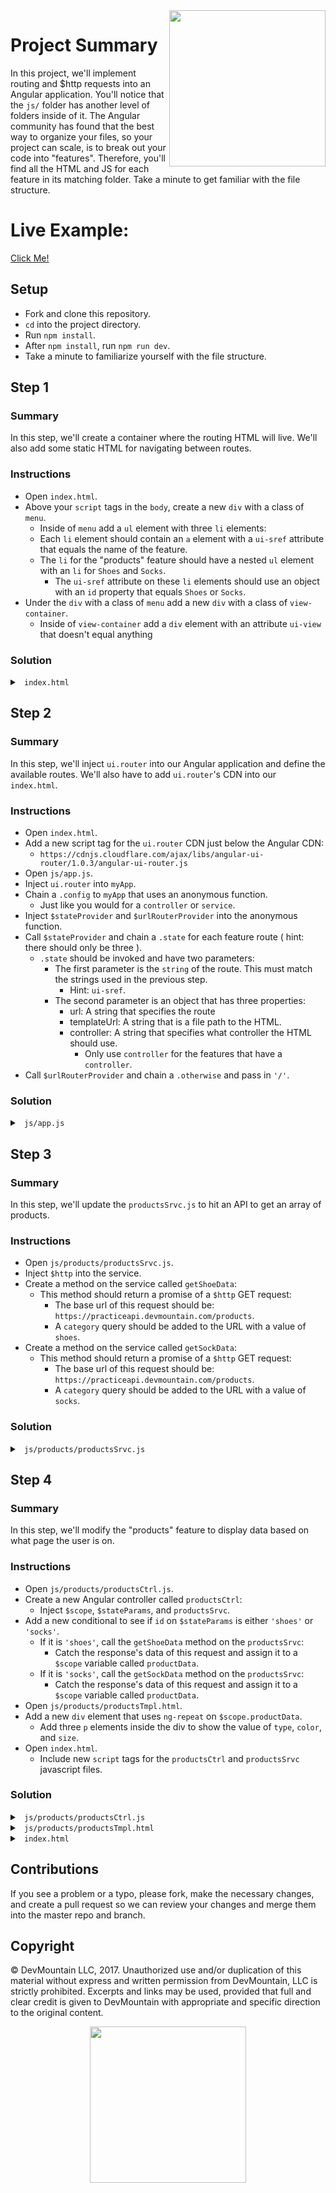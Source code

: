 <img src="https://s3.amazonaws.com/devmountain/readme-logo.png" width="250" align="right">

# Project Summary

In this project, we'll implement routing and $http requests into an Angular application. You'll notice that the `js/` folder has another level of folders inside of it. The Angular community has found that the best way to organize your files, so your project can scale, is to break out your code into "features". Therefore, you'll find all the HTML and JS for each feature in its matching folder. Take a minute to get familiar with the file structure.

# Live Example:

<a href="https://devmountain.github.io/angular-2-mini/">Click Me!</a>

## Setup

* Fork and clone this repository.
* `cd` into the project directory.
* Run `npm install`.
* After `npm install`, run `npm run dev`.
* Take a minute to familiarize yourself with the file structure.

## Step 1

### Summary

In this step, we'll create a container where the routing HTML will live. We'll also add some static HTML for navigating between routes.

### Instructions

* Open `index.html`.
* Above your `script` tags in the `body`, create a new `div` with a class of `menu`.
  * Inside of `menu` add a `ul` element with three `li` elements:
  * Each `li` element should contain an `a` element with a `ui-sref` attribute that equals the name of the feature.
  * The `li` for the "products" feature should have a nested `ul` element with an `li` for `Shoes` and `Socks`.
    * The `ui-sref` attribute on these `li` elements should use an object with an `id` property that equals `Shoes` or `Socks`.
* Under the `div` with a class of `menu` add a new `div` with a class of `view-container`.
  * Inside of `view-container` add a `div` element with an attribute `ui-view` that doesn't equal anything

### Solution

<details>

<summary> <code> index.html </code> </summary>

```html
<!DOCTYPE html>
<html ng-app="myApp">
  <head>
    <title>Routing App</title>
    <link type="text/css" rel="stylesheet" href="styles.css" />
  </head>

  <body>
    <div class="menu">
      <ul>
        <li><a ui-sref="home">Home</a></li>
        <li>
          Products
          <ul>
            <li><a ui-sref="products({id: 'shoes'})">Shoes</a></li>
            <li><a ui-sref="products({id: 'socks'})">Socks</a></li>
          </ul>
        </li>
        <li><a ui-sref="settings"> Settings </a></li>
      </ul>
    </div>

    <div class="view-container">
      <div ui-view></div>
    </div>

    <script src="https://ajax.googleapis.com/ajax/libs/angularjs/1.6.6/angular.min.js"></script>
    <script type="text/javascript" src="js/app.js"></script>
  </body>
</html>
```

</details> 

## Step 2

### Summary

In this step, we'll inject `ui.router` into our Angular application and define the available routes. We'll also have to add `ui.router`'s CDN into our `index.html`.

### Instructions

* Open `index.html`.
* Add a new script tag for the `ui.router` CDN just below the Angular CDN:
  * `https://cdnjs.cloudflare.com/ajax/libs/angular-ui-router/1.0.3/angular-ui-router.js`
* Open `js/app.js`.
* Inject `ui.router` into `myApp`.
* Chain a `.config` to `myApp` that uses an anonymous function.
  * Just like you would for a `controller` or `service`.
* Inject `$stateProvider` and `$urlRouterProvider` into the anonymous function.
* Call `$stateProvider` and chain a `.state` for each feature route ( hint: there should only be three ).
  * `.state` should be invoked and have two parameters:
    * The first parameter is the `string` of the route. This must match the strings used in the previous step.
      * Hint: `ui-sref`.
    * The second parameter is an object that has three properties:
      * url: A string that specifies the route
      * templateUrl: A string that is a file path to the HTML. 
      * controller: A string that specifies what controller the HTML should use.
        * Only use `controller` for the features that have a `controller`.
* Call `$urlRouterProvider` and chain a `.otherwise` and pass in `'/'`.

### Solution

<details>

<summary> <code> js/app.js </code> </summary>

```js
angular.module('myApp', ['ui.router']).config( function( $stateProvider, $urlRouterProvider ) {
  $stateProvider
    .state('home', {
      url: '/',
      templateUrl: 'js/home/homeTmpl.html'
    })
    .state('products', {
      url: '/products/:id',
      templateUrl: 'js/products/productsTmpl.html',
      controller: 'productsCtrl'
    })
    .state('settings', {
      url: '/settings',
      templateUrl: 'js/settings/settingsTmpl.html'
    });

  $urlRouterProvider
    .otherwise('/');
});
```

</details>

## Step 3

### Summary

In this step, we'll update the `productsSrvc.js` to hit an API to get an array of products.

### Instructions

* Open `js/products/productsSrvc.js`.
* Inject `$http` into the service.
* Create a method on the service called `getShoeData`:
  * This method should return a promise of a `$http` GET request:
    * The base url of this request should be: `https://practiceapi.devmountain.com/products`.
    * A `category` query should be added to the URL with a value of `shoes`.
* Create a method on the service called `getSockData`:
  * This method should return a promise of a `$http` GET request:
    * The base url of this request should be: `https://practiceapi.devmountain.com/products`.
    * A `category` query should be added to the URL with a value of `socks`.

### Solution

<details>

<summary> <code> js/products/productsSrvc.js </code> </summary>

```js
angular.module('myApp').service('productsSrvc', function( $http ) {
  this.getShoeData = function() {
    return $http({
      method: 'GET',
      url: 'https://practiceapi.devmountain.com/products?category=shoes'
    });
  };

  this.getSockData = function() {
    return $http({
      method: 'GET',
      url: 'https://practiceapi.devmountain.com/products?category=socks'
    });
  };
});
```

</details>

## Step 4

### Summary

In this step, we'll modify the "products" feature to display data based on what page the user is on.

### Instructions

* Open `js/products/productsCtrl.js`.
* Create a new Angular controller called `productsCtrl`:
  * Inject `$scope`, `$stateParams`, and `productsSrvc`.
* Add a new conditional to see if `id` on `$stateParams` is either `'shoes'` or `'socks'`.
  * If it is `'shoes'`, call the `getShoeData` method on the `productsSrvc`:
    * Catch the response's data of this request and assign it to a `$scope` variable called `productData`.
  * If it is `'socks'`, call the `getSockData` method on the `productsSrvc`:
    * Catch the response's data of this request and assign it to a `$scope` variable called `productData`.
* Open `js/products/productsTmpl.html`.
* Add a new `div` element that uses `ng-repeat` on `$scope.productData`.
  * Add three `p` elements inside the div to show the value of `type`, `color`, and `size`.
* Open `index.html`.
  * Include new `script` tags for the `productsCtrl` and `productsSrvc` javascript files.

### Solution

<details>

<summary> <code> js/products/productsCtrl.js </code> </summary>

```js
angular.module('myApp').controller('productsCtrl', function( $scope, $stateParams, productsSrvc ) {

  if ( $stateParams.id === 'shoes' ) {
    productsSrvc.getShoeData().then( function( response ) {
      $scope.productData = response.data;
    });
  } else if ( $stateParams.id === 'socks' ) {
    productsSrvc.getSockData().then( function( response ) {
      $scope.productData = response.data;
    });
  }

});
```

</details>

<details>

<summary> <code> js/products/productsTmpl.html </code> </summary>

```html
<h1> Product Page </h1>
<div ng-repeat="product in productData">
  <p>Type: {{ product.type }}</p>
  <p>Color: {{ product.color }}</p>
  <p>Size: {{ product.size }}</p>
</div>
```

</details>

<details>

<summary> <code> index.html </code> </summary>

```html
<!DOCTYPE html>
<html ng-app="myApp">
  <head>
    <title>Routing App</title>
    <link type="text/css" rel="stylesheet" href="styles.css" />
  </head>

  <body>
    <div class="menu">
      <ul>
        <li><a ui-sref="home">Home</a></li>
        <li>
          Products
          <ul>
            <li><a ui-sref="products({id: 'shoes'})">Shoes</a></li>
            <li><a ui-sref="products({id: 'socks'})">Socks</a></li>
          </ul>
        </li>
        <li><a ui-sref="settings"> Settings </a></li>
      </ul>
    </div>

    <div class="view-container">
      <div ui-view></div>
    </div>

    <script src="https://ajax.googleapis.com/ajax/libs/angularjs/1.6.6/angular.min.js"></script>
    <script src="https://cdnjs.cloudflare.com/ajax/libs/angular-ui-router/1.0.3/angular-ui-router.js"></script>
    <script type="text/javascript" src="js/app.js"></script>
    <script type="text/javascript" src="js/products/productsCtrl.js"></script>
    <script type="text/javascript" src="js/products/productsSrvc.js"></script>
  </body>
</html>
```

</details>


## Contributions

If you see a problem or a typo, please fork, make the necessary changes, and create a pull request so we can review your changes and merge them into the master repo and branch.

## Copyright

© DevMountain LLC, 2017. Unauthorized use and/or duplication of this material without express and written permission from DevMountain, LLC is strictly prohibited. Excerpts and links may be used, provided that full and clear credit is given to DevMountain with appropriate and specific direction to the original content.

<p align="center">
<img src="https://s3.amazonaws.com/devmountain/readme-logo.png" width="250">
</p>